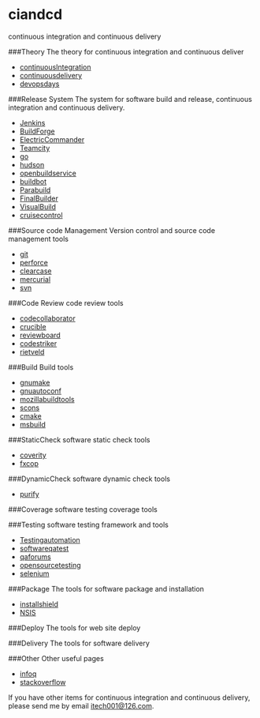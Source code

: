 ciandcd
=======
continuous integration and continuous delivery

###Theory
The theory for continuous integration and continuous deliver
- [continuousIntegration](http://martinfowler.com/articles/continuousIntegration.html)  
- [continuousdelivery](http://continuousdelivery.com)  
- [devopsdays](http://www.devopsdays.org)  

###Release System
The system for software build and release, continuous integration and continuous delivery.
- [Jenkins](http://jenkins-ci.org)  
- [BuildForge](https://jazz.net/downloads/rational-build-forge)  
- [ElectricCommander](http://www.electric-cloud.com/products/electriccommander.php)  
- [Teamcity](http://www.jetbrains.com/teamcity/index.html)  
- [go](http://www.go.cd)  
- [hudson](http://hudson-ci.org)  
- [openbuildservice](http://openbuildservice.org)  
- [buildbot](http://trac.buildbot.net)   
- [Parabuild](http://www.viewtier.com/index.htm)  
- [FinalBuilder](https://www.finalbuilder.com/)  
- [VisualBuild](http://www.kinook.com/VisBuildPro)  
- [cruisecontrol](http://www.cruisecontrolnet.org)  

###Source code Management
Version control and source code management tools
- [git](http://git-scm.com)  
- [perforce](http://www.perforce.com)  
- [clearcase]()  
- [mercurial](http://mercurial.selenic.com)  
- [svn](http://subversion.apache.org)  

###Code Review
code review tools
- [codecollaborator](http://smartbear.com/products/software-development/code-review) 
- [crucible](http://www.atlassian.com/software/crucible/overview)  
- [reviewboard](http://www.reviewboard.org)  
- [codestriker](http://codestriker.sourceforge.net)  
- [rietveld](http://code.google.com/p/rietveld)  

###Build
Build tools
- [gnumake](http://www.gnu.org/software/make)
- [gnuautoconf](http://www.gnu.org/software/autoconf)
- [mozillabuildtools](https://developer.mozilla.org/en-US/docs/Mozilla/Developer_guide/Build_Instructions)  
- [scons](http://www.scons.org)  
- [cmake](http://www.cmake.org)  
- [msbuild](http://msdn.microsoft.com/en-us/library/dd393574.aspx)  

###StaticCheck
software static check tools
- [coverity](http://www.coverity.com/)  
- [fxcop](http://msdn.microsoft.com/en-us/library/bb429476%28VS.80%29.aspx)  

###DynamicCheck
software dynamic check tools
- [purify]()  

###Coverage
software testing coverage tools

###Testing
software testing framework and tools
- [Testingautomation](http://en.wikipedia.org/wiki/Test_automation)  
- [softwareqatest](http://www.softwareqatest.com)  
- [qaforums](http://www.qaforums.com)  
- [opensourcetesting](http://www.opensourcetesting.org)  
- [selenium](http://www.seleniumhq.org)  

###Package
The tools for software package and installation
- [installshield](http://www.installshield.com)  
- [NSIS](http://nsis.sourceforge.net)  

###Deploy
The tools for web site deploy

###Delivery
The tools for software delivery

###Other
Other useful pages
- [infoq](http://www.infoq.com)  
- [stackoverflow](http://stackoverflow.com)  


If you have other items for continuous integration and continuous delivery, please send me by email itech001@126.com.



